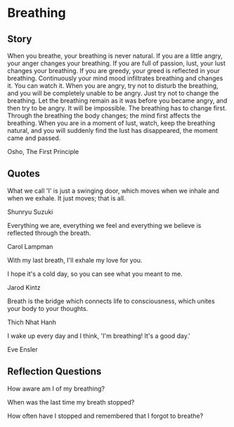 # Breathing

## Story

When you breathe, your breathing is never natural. If you are a little angry, your anger changes your breathing. If you are full of passion, lust, your lust changes your breathing. If you are greedy, your greed is reflected in your breathing. Continuously your mind mood infiltrates breathing and changes it. You can watch it. When you are angry, try not to disturb the breathing, and you will be completely unable to be angry. Just try not to change the breathing. Let the breathing remain as it was before you became angry, and then try to be angry. It will be impossible. The breathing has to change first. Through the breathing the body changes; the mind first affects the breathing. When you are in a moment of lust, watch, keep the breathing natural, and you will suddenly find the lust has disappeared, the moment came and passed.

Osho, The First Principle

## Quotes

What we call 'I' is just a swinging door, which moves when we inhale and when we exhale. It just moves; that is all.

Shunryu Suzuki

Everything we are, everything we feel and everything we believe is reflected through the breath.

Carol Lampman

With my last breath, I'll exhale my love for you.

I hope it's a cold day, so you can see what you meant to me.

Jarod Kintz

Breath is the bridge which connects life to consciousness, which unites your body to your thoughts.

Thich Nhat Hanh

I wake up every day and I think, 'I'm breathing! It's a good day.'

Eve Ensler

## Reflection Questions

How aware am I of my breathing?

When was the last time my breath stopped?

How often have I stopped and remembered that I forgot to breathe?

